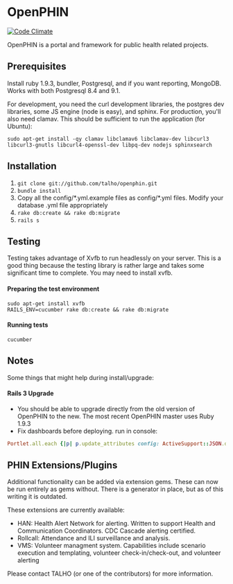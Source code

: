 # OpenPHIN
[![Code Climate](https://codeclimate.com/badge.png)](https://codeclimate.com/github/talho/openphin)

OpenPHIN is a portal and framework for public health related projects.

## Prerequisites

Install ruby 1.9.3, bundler, Postgresql, and if you want reporting, MongoDB. Works with both Postgresql 8.4 and 9.1.

For development, you need the curl development libraries, the postgres dev libraries, some JS engine (node is easy), and sphinx. For
production, you'll also need clamav. This should be sufficient to run the application (for Ubuntu):

    sudo apt-get install -qy clamav libclamav6 libclamav-dev libcurl3 libcurl3-gnutls libcurl4-openssl-dev libpq-dev nodejs sphinxsearch

## Installation

1. ```git clone git://github.com/talho/openphin.git```
1. ```bundle install```
1. Copy all the config/\*.yml.example files as config/\*.yml files. Modify your database .yml file appropriately
1. ```rake db:create && rake db:migrate```
1. ```rails s```

## Testing

Testing takes advantage of Xvfb to run headlessly on your server. This is a good thing because the testing library is rather large
and takes some significant time to complete. You may need to install xvfb.

#### Preparing the test environment

    sudo apt-get install xvfb
    RAILS_ENV=cucumber rake db:create && rake db:migrate

#### Running tests

    cucumber

## Notes

Some things that might help during install/upgrade:

#### Rails 3 Upgrade
  - You should be able to upgrade directly from the old version of OpenPHIN to the new. The most recent OpenPHIN master uses Ruby 1.9.3
  - Fix dashboards before deploying. run in console:

``` ruby
Portlet.all.each {|p| p.update_attributes config: ActiveSupport::JSON.decode(p.config).to_json }
```

## PHIN Extensions/Plugins

Additional functionality can be added via extension gems. These can now be run entirely as gems without. There is a generator in place, but
as of this writing it is outdated.

These extensions are currently available:
  - HAN: Health Alert Network for alerting. Written to support Health and Communication Coordinators. CDC Cascade alerting certified.
  - Rollcall: Attendance and ILI surveillance and analysis.
  - VMS: Volunteer managment system. Capabilities include scenario execution and templating, volunteer check-in/check-out, and volunteer alerting

Please contact TALHO (or one of the contributors) for more information.
